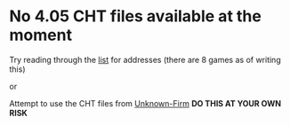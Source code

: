# No 4.05 CHT files available at the moment

Try reading through the [list](https://psxcheatlist.tk/#list) for addresses (there are 8 games as of writing this)

or

Attempt to use the CHT files from [Unknown-Firm](https://github.com/JDsnyke/PS4-Cheat-List/master/cht/Unknown-Firm/) __DO THIS AT YOUR OWN RISK__
